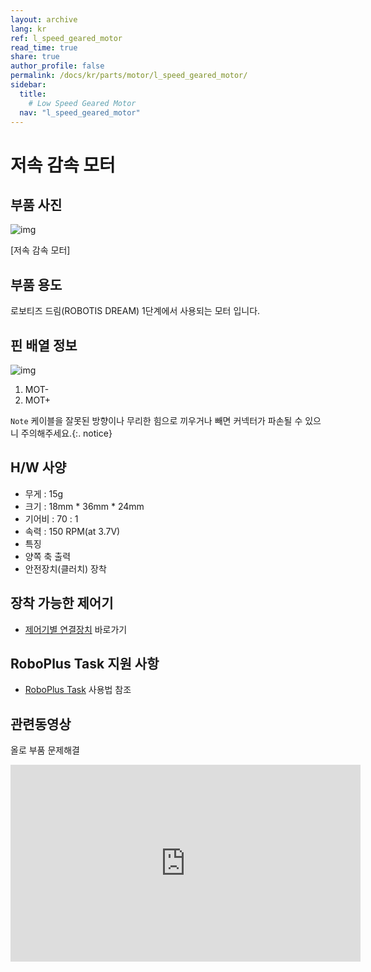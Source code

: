 ```yaml
---
layout: archive
lang: kr
ref: l_speed_geared_motor
read_time: true
share: true
author_profile: false
permalink: /docs/kr/parts/motor/l_speed_geared_motor/
sidebar:
  title:
    # Low Speed Geared Motor
  nav: "l_speed_geared_motor"
---
```

# 저속 감속 모터

## 부품 사진

![img](/assets/images/parts/motor/l_speed_geared_motor_product.jpg)     



[저속 감속 모터]



## 부품 용도

로보티즈 드림(ROBOTIS DREAM) 1단계에서 사용되는 모터 입니다.



## 핀 배열 정보

![img](/assets/images/parts/motor/l_speed_geared_motor_pinout.jpg)


1. MOT-
2. MOT+

`Note` 케이블을 잘못된 방향이나 무리한 힘으로 끼우거나 빼면 커넥터가 파손될 수 있으니 주의해주세요.{:. notice}

## H/W 사양

- 무게 : 15g
- 크기 : 18mm * 36mm * 24mm
- 기어비 :  70 : 1
- 속력 : 150 RPM(at 3.7V)
- 특징
- 양쪽 축 출력
- 안전장치(클러치) 장착



## 장착 가능한 제어기

- [제어기별 연결장치] 바로가기

## RoboPlus Task 지원 사항

- [RoboPlus Task] 사용법 참조

## 관련동영상

 올로 부품 문제해결
<iframe width="560" height="315" src="https://www.youtube.com/embed/-qRy_NDd5eU" frameborder="0" allowfullscreen></iframe>

  [제어기별 연결장치]: ???
  [RoboPlus Task]: ???

